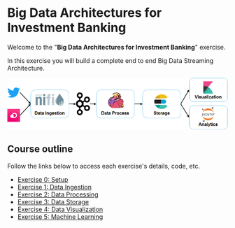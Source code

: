 # Big Data Architectures for Investment Banking

Welcome to the "**Big Data Architectures for Investment Banking**" exercise.

In this exercise you will build a complete end to end Big Data Streaming Architecture.

![Exercise architecture](img/architecture.png)

## Course outline

Follow the links below to access each exercise's details, code, etc.

* [Exercise 0: Setup](exercise0_setup)
* [Exercise 1: Data Ingestion](exercise1_data_ingestion)
* [Exercise 2: Data Processing](exercise2_data_processing)
* [Exercise 3: Data Storage](exercise3_data_storage)
* [Exercise 4: Data Visualization](exercise4_data_visualization)
* [Exercise 5: Machine Learning](exercise5_machine_learning)
